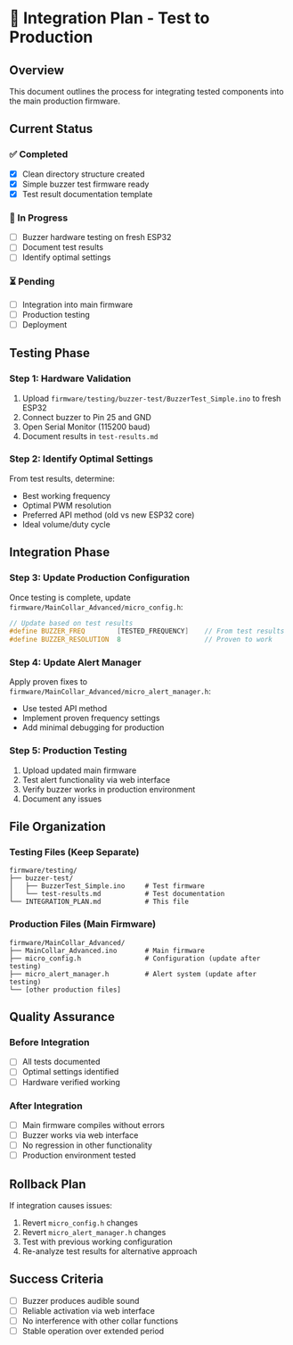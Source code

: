# 🔄 Integration Plan - Test to Production

## Overview
This document outlines the process for integrating tested components into the main production firmware.

## Current Status

### ✅ Completed
- [x] Clean directory structure created
- [x] Simple buzzer test firmware ready
- [x] Test result documentation template

### 🔄 In Progress
- [ ] Buzzer hardware testing on fresh ESP32
- [ ] Document test results
- [ ] Identify optimal settings

### ⏳ Pending
- [ ] Integration into main firmware
- [ ] Production testing
- [ ] Deployment

## Testing Phase

### Step 1: Hardware Validation
1. Upload `firmware/testing/buzzer-test/BuzzerTest_Simple.ino` to fresh ESP32
2. Connect buzzer to Pin 25 and GND
3. Open Serial Monitor (115200 baud)
4. Document results in `test-results.md`

### Step 2: Identify Optimal Settings
From test results, determine:
- Best working frequency
- Optimal PWM resolution
- Preferred API method (old vs new ESP32 core)
- Ideal volume/duty cycle

## Integration Phase

### Step 3: Update Production Configuration
Once testing is complete, update `firmware/MainCollar_Advanced/micro_config.h`:

```cpp
// Update based on test results
#define BUZZER_FREQ        [TESTED_FREQUENCY]    // From test results
#define BUZZER_RESOLUTION  8                     // Proven to work
```

### Step 4: Update Alert Manager
Apply proven fixes to `firmware/MainCollar_Advanced/micro_alert_manager.h`:
- Use tested API method
- Implement proven frequency settings
- Add minimal debugging for production

### Step 5: Production Testing
1. Upload updated main firmware
2. Test alert functionality via web interface
3. Verify buzzer works in production environment
4. Document any issues

## File Organization

### Testing Files (Keep Separate)
```
firmware/testing/
├── buzzer-test/
│   ├── BuzzerTest_Simple.ino     # Test firmware
│   └── test-results.md           # Test documentation
└── INTEGRATION_PLAN.md           # This file
```

### Production Files (Main Firmware)
```
firmware/MainCollar_Advanced/
├── MainCollar_Advanced.ino       # Main firmware
├── micro_config.h                # Configuration (update after testing)
├── micro_alert_manager.h         # Alert system (update after testing)
└── [other production files]
```

## Quality Assurance

### Before Integration
- [ ] All tests documented
- [ ] Optimal settings identified
- [ ] Hardware verified working

### After Integration
- [ ] Main firmware compiles without errors
- [ ] Buzzer works via web interface
- [ ] No regression in other functionality
- [ ] Production environment tested

## Rollback Plan
If integration causes issues:
1. Revert `micro_config.h` changes
2. Revert `micro_alert_manager.h` changes
3. Test with previous working configuration
4. Re-analyze test results for alternative approach

## Success Criteria
- [ ] Buzzer produces audible sound
- [ ] Reliable activation via web interface
- [ ] No interference with other collar functions
- [ ] Stable operation over extended period 